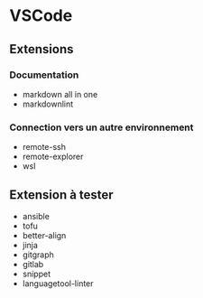 # VSCode

## Extensions

### Documentation

- markdown all in one
- markdownlint

### Connection vers un autre environnement

- remote-ssh
- remote-explorer
- wsl

## Extension à tester

- ansible
- tofu
- better-align
- jinja
- gitgraph
- gitlab
- snippet
- languagetool-linter
